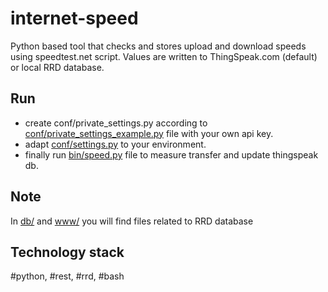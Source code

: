 # internet-speed
Python based tool that checks and stores upload and download speeds using speedtest.net script.
Values are written to ThingSpeak.com (default) or local RRD database.
  
## Run
* create conf/private_settings.py according to [conf/private_settings_example.py](conf/private_settings_example.py) file with your own api key.
* adapt [conf/settings.py](conf/settings.py) to your environment.
* finally run [bin/speed.py](bin/speed.py) file to measure transfer and update thingspeak db.

## Note
In [db/](db/) and [www/](www/) you will find files related to RRD database

## Technology stack
#python, #rest, #rrd, #bash



